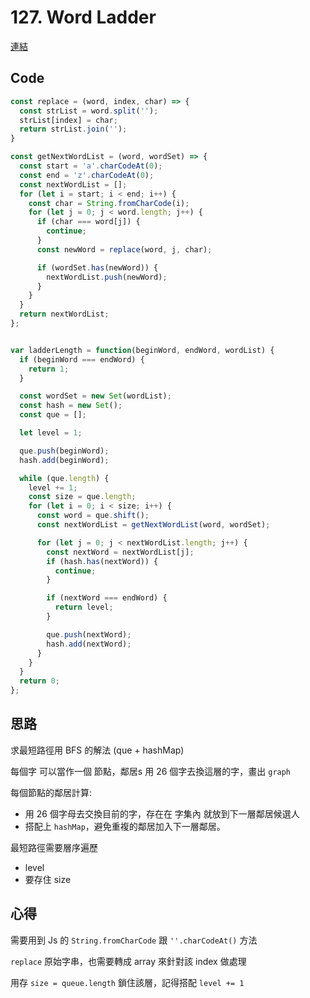 # 127. Word Ladder

[連結](https://leetcode.com/problems/word-ladder/)

## Code

```javascript
const replace = (word, index, char) => {
  const strList = word.split('');
  strList[index] = char;
  return strList.join('');
}

const getNextWordList = (word, wordSet) => {
  const start = 'a'.charCodeAt(0);
  const end = 'z'.charCodeAt(0);
  const nextWordList = [];
  for (let i = start; i < end; i++) {
    const char = String.fromCharCode(i);
    for (let j = 0; j < word.length; j++) {
      if (char === word[j]) {
        continue;
      }
      const newWord = replace(word, j, char);

      if (wordSet.has(newWord)) {
        nextWordList.push(newWord);
      }
    }
  }
  return nextWordList;
};


var ladderLength = function(beginWord, endWord, wordList) {
  if (beginWord === endWord) {
    return 1;
  }

  const wordSet = new Set(wordList);
  const hash = new Set();
  const que = [];

  let level = 1;

  que.push(beginWord);
  hash.add(beginWord);

  while (que.length) {
    level += 1;
    const size = que.length;
    for (let i = 0; i < size; i++) {
      const word = que.shift();
      const nextWordList = getNextWordList(word, wordSet);

      for (let j = 0; j < nextWordList.length; j++) {
        const nextWord = nextWordList[j];
        if (hash.has(nextWord)) {
          continue;
        }

        if (nextWord === endWord) {
          return level;
        }

        que.push(nextWord);
        hash.add(nextWord);
      }
    }
  }
  return 0;
};
```

## 思路

求最短路徑用 BFS 的解法 (que + hashMap)

每個字 可以當作一個 節點，鄰居s 用 26 個字去換這層的字，畫出 `graph`

每個節點的鄰居計算:
  * 用 26 個字母去交換目前的字，存在在 字集內 就放到下一層鄰居候選人
  * 搭配上 `hashMap`，避免重複的鄰居加入下一層鄰居。

最短路徑需要層序遍歷
  * level
  * 要存住 size

## 心得

需要用到 Js 的 `String.fromCharCode` 跟 `''.charCodeAt()` 方法

`replace` 原始字串，也需要轉成 array 來針對該 index 做處理

用存 `size = queue.length` 鎖住該層，記得搭配 `level += 1`
